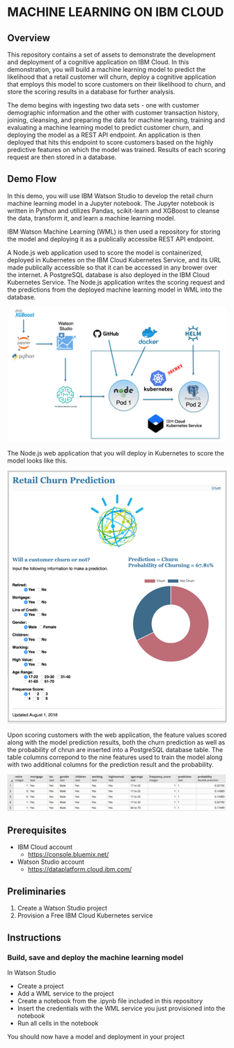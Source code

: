 # MACHINE LEARNING ON IBM CLOUD

## Overview

This repository contains a set of assets to demonstrate the development and deployment of a cognitive application on IBM Cloud. In this demonstration, you will build a machine learning model to predict the likelihood that a retail customer will churn, deploy a cognitive application that employs this model to score customers on their likelihood to churn, and store the scoring results in a database for further analysis.

The demo begins with ingesting two data sets - one with customer demographic information and the other with customer transaction history, joining, cleansing, and preparing the data for machine learning, training and evaluating a machine learning model to predict customer churn, and deploying the model as a REST API endpoint. An application is then deployed that hits this endpoint to score customers based on the highly predictive features on which the model was trained. Results of each scoring request are then stored in a database.

## Demo Flow


In this demo, you will use IBM Watson Studio to develop the retail churn machine learning model in a Jupyter notebook. The Jupyter notebook is written in Python and utilizes Pandas, scikit-learn and XGBoost to cleanse the data, transform it, and learn a machine learning model. 

IBM Watson Machine Learning (WML) is then used a repository for storing the model and deploying it as a publically accessibe REST API endpoint.

A Node.js web application used to score the model is containerized, deployed in Kubernetes on the IBM Cloud Kubernetes Service, and its URL made publically accessible so that it can be accessed in any brower over the internet. A PostgreSQL database is also deployed in the IBM Cloud Kubernetes Service. The Node.js application writes the scoring request and the predictions from the deployed machine learning model in WML into the database.

![Demo Flow](images/Flow.png)

The Node.js web application that you will deploy in Kubernetes to score the model looks like this.

![app](images/app.jpg)

Upon scoring customers with the web application, the feature values scored along with the model prediction results, both the churn prediction as well as the probability of chrun are inserted into a PostgreSQL database table. The table columns correpond to the nine features used to train the model along with two additional columns for the prediction result and the probability.

![postgres](images/postgres.png)


## Prerequisites

* IBM Cloud account
	* <https://console.bluemix.net/>
* Watson Studio account
	* <https://dataplatform.cloud.ibm.com/>

## Preliminaries

1. Create a Watson Studio project
3. Provision a Free IBM Cloud Kubernetes service


## Instructions

### Build, save and deploy the machine learning model

In Watson Studio

* Create a project
* Add a WML service to the project
* Create a notebook from the .ipynb file included in this repository
* Insert the credentials with the WML service you just provisioned into the notebook
* Run all cells in the notebook

You should now have a model and deployment in your project




 
